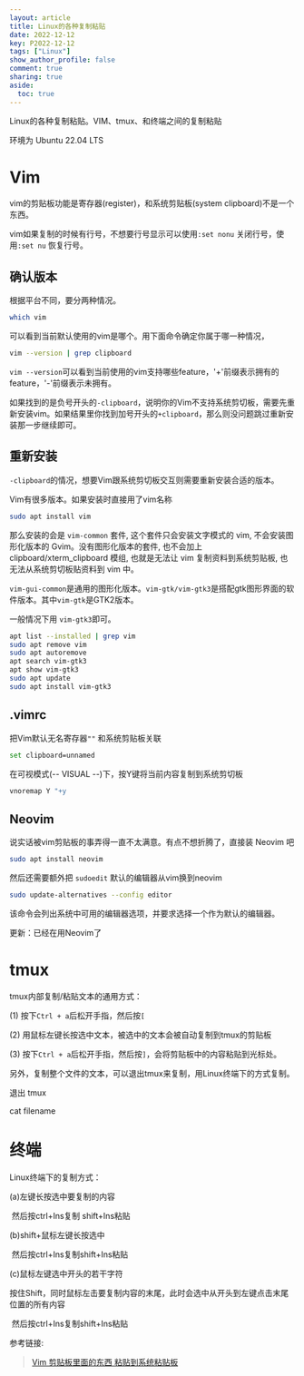 ```yaml
---
layout: article
title: Linux的各种复制粘贴
date: 2022-12-12
key: P2022-12-12
tags: ["Linux"]
show_author_profile: false
comment: true
sharing: true
aside:
  toc: true
---
```


Linux的各种复制粘贴。VIM、tmux、和终端之间的复制粘贴

<!--more-->

环境为 Ubuntu 22.04 LTS

# Vim

vim的剪贴板功能是寄存器(register)，和系统剪贴板(system clipboard)不是一个东西。

vim如果复制的时候有行号，不想要行号显示可以使用`:set nonu` 关闭行号，使用`:set nu` 恢复行号。

## 确认版本

根据平台不同，要分两种情况。

```bash
which vim
```

可以看到当前默认使用的vim是哪个。用下面命令确定你属于哪一种情况，

```bash
vim --version | grep clipboard
```

`vim --version`可以看到当前使用的vim支持哪些feature，'+'前缀表示拥有的feature，'-'前缀表示未拥有。

如果找到的是负号开头的`-clipboard`，说明你的Vim不支持系统剪切板，需要先重新安装vim。如果结果里你找到加号开头的`+clipboard`，那么则没问题跳过重新安装那一步继续即可。

## 重新安装

`-clipboard`的情况，想要Vim跟系统剪切板交互则需要重新安装合适的版本。

Vim有很多版本。如果安装时直接用了vim名称

```bash
sudo apt install vim
```

那么安装的会是 `vim-common` 套件, 这个套件只会安装文字模式的 vim, 不会安装图形化版本的 Gvim。没有图形化版本的套件, 也不会加上 clipboard/xterm_clipboard 模组, 也就是无法让 vim 复制资料到系统剪贴板, 也无法从系统剪切板贴资料到 vim 中。

`vim-gui-common`是通用的图形化版本。`vim-gtk/vim-gtk3`是搭配gtk图形界面的软件版本。其中`vim-gtk`是GTK2版本。

一般情况下用 `vim-gtk3`即可。

```bash
apt list --installed | grep vim
sudo apt remove vim
sudo apt autoremove
apt search vim-gtk3
apt show vim-gtk3
sudo apt update
sudo apt install vim-gtk3
```

## .vimrc

把Vim默认无名寄存器`""` 和系统剪贴板关联

```bash
set clipboard=unnamed
```

在可视模式(-- VISUAL --)下，按Y键将当前内容复制到系统剪切板

```bash
vnoremap Y "+y
```

## Neovim

说实话被vim剪贴板的事弄得一直不太满意。有点不想折腾了，直接装 Neovim 吧

```bash
sudo apt install neovim
```

然后还需要额外把 `sudoedit` 默认的编辑器从vim换到neovim

```bash
sudo update-alternatives --config editor
```

该命令会列出系统中可用的编辑器选项，并要求选择一个作为默认的编辑器。

更新：已经在用Neovim了

# tmux

tmux内部复制/粘贴文本的通用方式：

(1) 按下`Ctrl + a`后松开手指，然后按`[`

(2) 用鼠标左键长按选中文本，被选中的文本会被自动复制到tmux的剪贴板

(3) 按下`Ctrl + a`后松开手指，然后按`]`，会将剪贴板中的内容粘贴到光标处。



另外，复制整个文件的文本，可以退出tmux来复制，用Linux终端下的方式复制。

退出 tmux

cat filename



# 终端

Linux终端下的复制方式：

(a)左键长按选中要复制的内容

​    然后按ctrl+Ins复制 shift+Ins粘贴

 (b)shift+鼠标左键长按选中

​    然后按ctrl+Ins复制shift+Ins粘贴

(c)鼠标左键选中开头的若干字符

​    按住Shift，同时鼠标左击要复制内容的末尾，此时会选中从开头到左键点击末尾位置的所有内容

​    然后按ctrl+Ins复制shift+Ins粘贴



参考链接:

> [Vim 剪贴板里面的东西 粘贴到系统粘贴板](https://www.zhihu.com/question/19863631/answer/442180294)